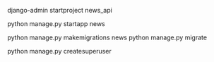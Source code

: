 django-admin startproject news_api

python manage.py startapp news

python manage.py makemigrations news
python manage.py migrate

python manage.py createsuperuser
